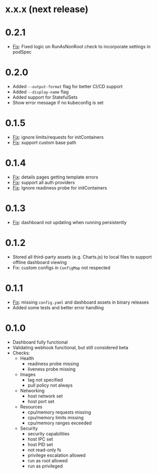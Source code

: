 # x.x.x (next release)


# 0.2.1
* [Fix](https://github.com/reactiveops/polaris/issues/146): Fixed logic on RunAsNonRoot check to incorporate settings in podSpec

# 0.2.0
* Added `--output-format` flag for better CI/CD support
* Added `--display-name` flag
* Added support for StatefulSets
* Show error message if no kubeconfig is set

# 0.1.5
* [Fix](https://github.com/reactiveops/polaris/issues/125): ignore limits/requests for initContainers
* [Fix](https://github.com/reactiveops/polaris/issues/132): support custom base path

# 0.1.4
* [Fix](https://github.com/reactiveops/polaris/issues/116): details pages getting template errors
* [Fix](https://github.com/reactiveops/polaris/issues/114): support all auth providers
* [Fix](https://github.com/reactiveops/polaris/issues/112): Ignore readiness probe for initContainers

# 0.1.3
* [Fix](https://github.com/reactiveops/polaris/issues/109): dashboard not updating when running persistently

# 0.1.2
* Stored all third-party assets (e.g. Charts.js) to local files to support offline dashboard viewing
* Fix: custom configs in `ConfigMap` not respected

# 0.1.1
* [Fix](https://github.com/reactiveops/polaris/issues/93): missing `config.yaml` and dashboard assets in binary releases
* Added some tests and better error handling

# 0.1.0
* Dashboard fully functional
* Validating webhook functional, but still considered beta
* Checks:
  * Health
    * readiness probe missing
    * liveness probe missing
  * Images
    * tag not specified
    * pull policy not always
  * Networking
    * host network set
    * host port set
  * Resources
    * cpu/memory requests missing
    * cpu/memory limits missing
    * cpu/memory ranges exceeded
  * Security
    * security capabilities
    * host IPC set
    * host PID set
    * not read-only fs
    * privilege escalation allowed
    * run as root allowed
    * run as privileged
